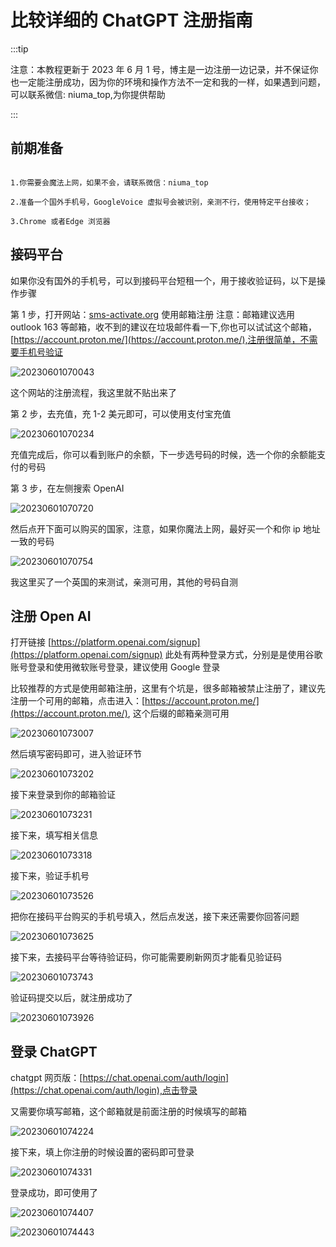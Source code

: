 # 比较详细的 ChatGPT 注册指南

:::tip

注意：本教程更新于 2023 年 6 月 1 号，博主是一边注册一边记录，并不保证你也一定能注册成功，因为你的环境和操作方法不一定和我的一样，如果遇到问题，可以联系微信: niuma_top,为你提供帮助

:::

## 前期准备

```

1.你需要会魔法上网，如果不会，请联系微信：niuma_top

2.准备一个国外手机号，GoogleVoice 虚拟号会被识别，亲测不行，使用特定平台接收；

3.Chrome 或者Edge 浏览器

```

## 接码平台

如果你没有国外的手机号，可以到接码平台短租一个，用于接收验证码，以下是操作步骤

第 1 步，打开网站：[sms-activate.org](https://sms-activate.org/?ref=3786856) 使用邮箱注册 注意：邮箱建议选用 outlook 163 等邮箱，收不到的建议在垃圾邮件看一下,你也可以试试这个邮箱，[https://account.proton.me/](https://account.proton.me/),注册很简单，不需要手机号验证

![20230601070043](https://nodeing-com-1252923609.cos.ap-chengdu.myqcloud.com//document20230601070043.png)

这个网站的注册流程，我这里就不贴出来了

第 2 步，去充值，充 1-2 美元即可，可以使用支付宝充值

![20230601070234](https://nodeing-com-1252923609.cos.ap-chengdu.myqcloud.com//document20230601070234.png)

充值完成后，你可以看到账户的余额，下一步选号码的时候，选一个你的余额能支付的号码

第 3 步，在左侧搜索 OpenAI

![20230601070720](https://nodeing-com-1252923609.cos.ap-chengdu.myqcloud.com//document20230601070720.png)

然后点开下面可以购买的国家，注意，如果你魔法上网，最好买一个和你 ip 地址一致的号码

![20230601070754](https://nodeing-com-1252923609.cos.ap-chengdu.myqcloud.com//document20230601070754.png)

我这里买了一个英国的来测试，亲测可用，其他的号码自测

## 注册 Open AI

打开链接 [https://platform.openai.com/signup](https://platform.openai.com/signup) 此处有两种登录方式，分别是是使用谷歌账号登录和使用微软账号登录，建议使用 Google 登录

比较推荐的方式是使用邮箱注册，这里有个坑是，很多邮箱被禁止注册了，建议先注册一个可用的邮箱，点击进入：[https://account.proton.me/](https://account.proton.me/), 这个后缀的邮箱亲测可用

![20230601073007](https://nodeing-com-1252923609.cos.ap-chengdu.myqcloud.com//document20230601073007.png)

然后填写密码即可，进入验证环节

![20230601073202](https://nodeing-com-1252923609.cos.ap-chengdu.myqcloud.com//document20230601073202.png)

接下来登录到你的邮箱验证

![20230601073231](https://nodeing-com-1252923609.cos.ap-chengdu.myqcloud.com//document20230601073231.png)

接下来，填写相关信息

![20230601073318](https://nodeing-com-1252923609.cos.ap-chengdu.myqcloud.com//document20230601073318.png)

接下来，验证手机号

![20230601073526](https://nodeing-com-1252923609.cos.ap-chengdu.myqcloud.com//document20230601073526.png)

把你在接码平台购买的手机号填入，然后点发送，接下来还需要你回答问题

![20230601073625](https://nodeing-com-1252923609.cos.ap-chengdu.myqcloud.com//document20230601073625.png)

接下来，去接码平台等待验证码，你可能需要刷新网页才能看见验证码

![20230601073743](https://nodeing-com-1252923609.cos.ap-chengdu.myqcloud.com//document20230601073743.png)

验证码提交以后，就注册成功了

![20230601073926](https://nodeing-com-1252923609.cos.ap-chengdu.myqcloud.com//document20230601073926.png)

## 登录 ChatGPT

chatgpt 网页版：[https://chat.openai.com/auth/login](https://chat.openai.com/auth/login),点击登录

又需要你填写邮箱，这个邮箱就是前面注册的时候填写的邮箱

![20230601074224](https://nodeing-com-1252923609.cos.ap-chengdu.myqcloud.com//document20230601074224.png)

接下来，填上你注册的时候设置的密码即可登录

![20230601074331](https://nodeing-com-1252923609.cos.ap-chengdu.myqcloud.com//document20230601074331.png)

登录成功，即可使用了

![20230601074407](https://nodeing-com-1252923609.cos.ap-chengdu.myqcloud.com//document20230601074407.png)

![20230601074443](https://nodeing-com-1252923609.cos.ap-chengdu.myqcloud.com//document20230601074443.png)
